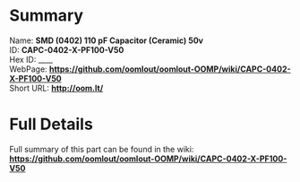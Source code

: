 
Summary
=================
  
Name: __SMD (0402) 110 pF Capacitor (Ceramic) 50v__    
ID: __CAPC-0402-X-PF100-V50__   
Hex ID: ____   
WebPage: __https://github.com/oomlout/oomlout-OOMP/wiki/CAPC-0402-X-PF100-V50__   
Short URL: __http://oom.lt/__   

Full Details
==========================
Full summary of this part can be found in the wiki:   
__https://github.com/oomlout/oomlout-OOMP/wiki/CAPC-0402-X-PF100-V50__    

